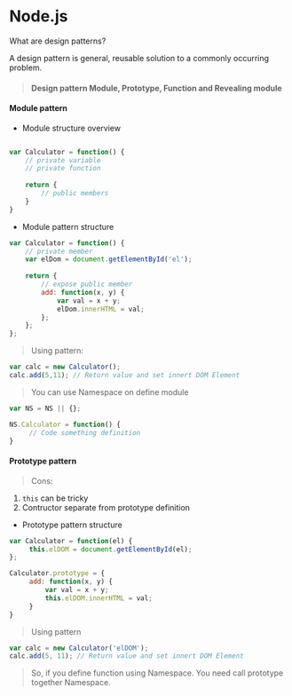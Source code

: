 # Node.js

What are design patterns?

 A design pattern is general, reusable solution to a commonly occurring problem.
 
>####  Design pattern Module, Prototype, Function and Revealing module

#### Module pattern

* Module structure overview

```javascript

var Calculator = function() {
    // private variable
    // private function
    
    return {
        // public members
    }
}

```
* Module pattern structure

```javascript
var Calculator = function() {
    // private member
    var elDom = document.getElementById('el');
    
    return {
        // expose public member
        add: function(x, y) {
            var val = x + y;
            elDom.innerHTML = val;
        };
    };
};
```

> Using pattern:

```javascript
var calc = new Calculator();
calc.add(5,11); // Return value and set innert DOM Element
```

> You can use Namespace on define module

```javascript
var NS = NS || {};

NS.Calculator = function() {
     // Code something definition
}
```

#### Prototype pattern

> Cons:

1. `this` can be tricky
2. Contructor separate from prototype definition

* Prototype pattern structure

```javascript
var Calculator = function(el) {
     this.elDOM = document.getElementById(el);
};

Calculator.prototype = {
     add: function(x, y) {
         var val = x + y;
         this.elDOM.innerHTML = val;
     }
}
```

> Using pattern

```javascript
var calc = new Calculator('elDOM');
calc.add(5, 11); // Return value and set innert DOM Element
```

> So, if you define function using Namespace. You need call prototype together Namespace.
